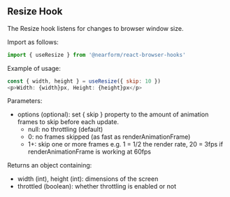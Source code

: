 ## Resize Hook

The Resize hook listens for changes to browser window size. 

Import as follows:

```javascript
import { useResize } from '@nearform/react-browser-hooks' 
```

Example of usage:

```javascript
const { width, height } = useResize({ skip: 10 })
<p>Width: {width}px, Height: {height}px</p>
```

Parameters:
- options (optional): set { skip } property to the amount of animation frames to skip before each update.
    - null: no throttling (default)
    - 0: no frames skipped (as fast as renderAnimationFrame)
    - 1+: skip one or more frames e.g. 1 = 1/2 the render rate, 20 = 3fps if renderAnimationFrame is working at 60fps

Returns an object containing:
- width (int), height (int): dimensions of the screen
- throttled (boolean): whether throttling is enabled or not
